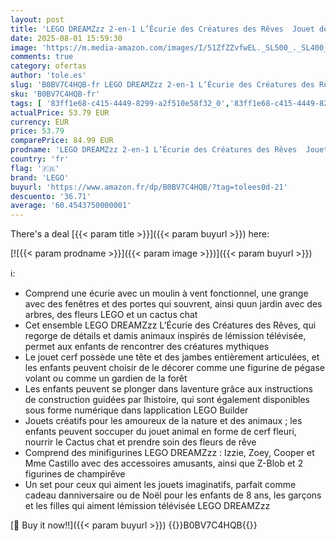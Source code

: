 ```yaml
---
layout: post
title: 'LEGO DREAMZzz 2-en-1 L’Écurie des Créatures des Rêves  Jouet de Ferme Fantastique avec Figurine de Cerf  Inclut 4 Minifigurines de la Série TV  Jeu d animaux pour Enfants  Filles  Garçons 71459'
date: 2025-08-01 15:59:30
image: 'https://m.media-amazon.com/images/I/51ZfZZvfwEL._SL500_._SL400_.jpg'
comments: true
category: ofertas
author: 'tole.es'
slug: 'B0BV7C4HQB-fr LEGO DREAMZzz 2-en-1 L’Écurie des Créatures des Rêves...'
sku: 'B0BV7C4HQB-fr'
tags: [ '83ff1e68-c415-4449-8299-a2f510e58f32_0','83ff1e68-c415-4449-8299-a2f510e58f32_1','Arborist Merchandising Root','Figurines danimaux','Figurines pour enfants','Jeux et Jouets','Jeux et jouets','Outdoor_8','Self Service','Special Features Stores','lego','🇫🇷', ]
actualPrice: 53.79 EUR
currency: EUR
price: 53.79
comparePrice: 84.99 EUR
prodname: 'LEGO DREAMZzz 2-en-1 L’Écurie des Créatures des Rêves  Jouet de Ferme Fantastique avec Figurine de Cerf  Inclut 4 Minifigurines de la Série TV  Jeu d animaux pour Enfants  Filles  Garçons 71459'
country: 'fr'
flag: '🇫🇷'
brand: 'LEGO'
buyurl: 'https://www.amazon.fr/dp/B0BV7C4HQB/?tag=tolees0d-21'
descuento: '36.71'
average: '60.4543750000001'
---
```


There's a deal [{{< param title >}}]({{< param buyurl >}})  here:

[![{{< param prodname >}}]({{< param image >}})]({{< param buyurl >}})

ℹ️:

- Comprend une écurie avec un moulin à vent fonctionnel, une grange avec des fenêtres et des portes qui souvrent, ainsi quun jardin avec des arbres, des fleurs LEGO et un cactus chat
- Cet ensemble LEGO DREAMZzz L’Écurie des Créatures des Rêves, qui regorge de détails et damis animaux inspirés de lémission télévisée, permet aux enfants de rencontrer des créatures mythiques
- Le jouet cerf possède une tête et des jambes entièrement articulées, et les enfants peuvent choisir de le décorer comme une figurine de pégase volant ou comme un gardien de la forêt
- Les enfants peuvent se plonger dans laventure grâce aux instructions de construction guidées par lhistoire, qui sont également disponibles sous forme numérique dans lapplication LEGO Builder
- Jouets créatifs pour les amoureux de la nature et des animaux ; les enfants peuvent soccuper du jouet animal en forme de cerf fleuri, nourrir le Cactus chat et prendre soin des fleurs de rêve
- Comprend des minifigurines LEGO DREAMZzz : Izzie, Zoey, Cooper et Mme Castillo avec des accessoires amusants, ainsi que Z-Blob et 2 figurines de champirêve
- Un set pour ceux qui aiment les jouets imaginatifs, parfait comme cadeau danniversaire ou de Noël pour les enfants de 8 ans, les garçons et les filles qui aiment lémission télévisée LEGO DREAMZzz

[🛒 Buy it now!!]({{< param buyurl >}})
{{<world>}}B0BV7C4HQB{{</world>}}

